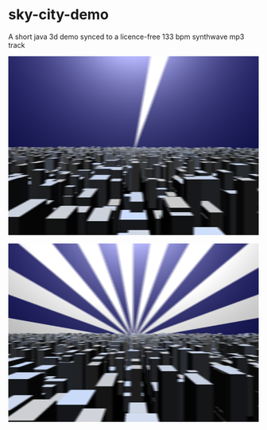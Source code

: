 # sky-city-demo
A short java 3d demo synced to a licence-free 133 bpm synthwave mp3 track

[![alt text](https://github.com/conradplake/sky-city-demo/blob/main/Screenshot1.PNG "Screenshot1")](https://github.com/conradplake/sky-city-demo/blob/main/Screenshot1.png)

[![alt text](https://github.com/conradplake/sky-city-demo/blob/main/Screenshot2.PNG "Screenshot2")](https://github.com/conradplake/sky-city-demo/blob/main/Screenshot2.png)
